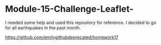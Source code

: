 # Module-15-Challenge-Leaflet-

I needed some help and used this repository for reference. I decided to go for all earthquakes in the past month. 

https://github.com/emilygithubdeprecated/homework17
